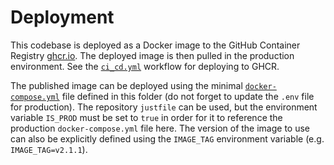 # Deployment

This codebase is deployed as a Docker image to the GitHub Container Registry
[ghcr.io](https://ghcr.io). The deployed image is then pulled in the production
environment. See the [`ci_cd.yml`](../.github/workflows/ci_cd.yml) workflow for
deploying to GHCR.

The published image can be deployed using the minimal
[`docker-compose.yml`](docker-compose.yml) file defined in this folder (do not
forget to update the `.env` file for production). The repository `justfile` can
be used, but the environment variable `IS_PROD` must be set to `true` in order
for it to reference the production `docker-compose.yml` file here. The version
of the image to use can also be explicitly defined using the `IMAGE_TAG`
environment variable (e.g. `IMAGE_TAG=v2.1.1`).